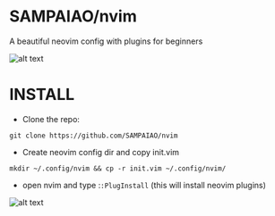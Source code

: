 # SAMPAIAO/nvim

A beautiful neovim config with plugins for beginners

![alt text](https://i.imgur.com/2tyUe91.png)

# INSTALL

* Clone the repo:

```
git clone https://github.com/SAMPAIAO/nvim
```

* Create neovim config dir and copy init.vim

```
mkdir ~/.config/nvim && cp -r init.vim ~/.config/nvim/
```

* open nvim and type :```:PlugInstall``` (this will install neovim plugins)

![alt text](https://i.imgur.com/zkKWrDw.png)
